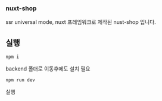 ### nuxt-shop

ssr universal mode, nuxt 프레임워크로 제작된 nust-shop 입니다.

## 실행

```
npm i
```

backend 폴더로 이동후에도 설치 필요

```
npm run dev
```

실행
